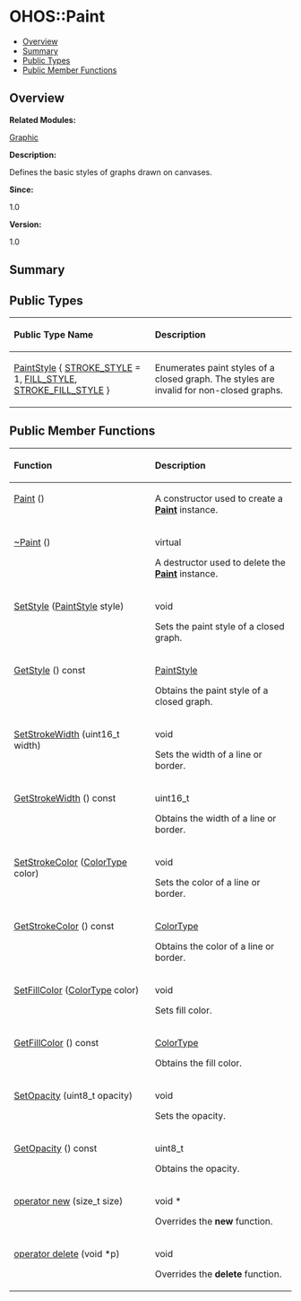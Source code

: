 # OHOS::Paint<a name="EN-US_TOPIC_0000001055078161"></a>

-   [Overview](#section1608281812165634)
-   [Summary](#section757770120165634)
-   [Public Types](#pub-types)
-   [Public Member Functions](#pub-methods)

## **Overview**<a name="section1608281812165634"></a>

**Related Modules:**

[Graphic](graphic.md)

**Description:**

Defines the basic styles of graphs drawn on canvases. 

**Since:**

1.0

**Version:**

1.0

## **Summary**<a name="section757770120165634"></a>

## Public Types<a name="pub-types"></a>

<a name="table1392231340165634"></a>
<table><thead align="left"><tr id="row215063919165634"><th class="cellrowborder" valign="top" width="50%" id="mcps1.1.3.1.1"><p id="p1653489585165634"><a name="p1653489585165634"></a><a name="p1653489585165634"></a>Public Type Name</p>
</th>
<th class="cellrowborder" valign="top" width="50%" id="mcps1.1.3.1.2"><p id="p895801104165634"><a name="p895801104165634"></a><a name="p895801104165634"></a>Description</p>
</th>
</tr>
</thead>
<tbody><tr id="row1893458424165634"><td class="cellrowborder" valign="top" width="50%" headers="mcps1.1.3.1.1 "><p id="p1698399417165634"><a name="p1698399417165634"></a><a name="p1698399417165634"></a><a href="graphic.md#ga548320a469b7862fa416af062cad5d7a">PaintStyle</a> { <a href="graphic.md#gga548320a469b7862fa416af062cad5d7aa16a9f85a0cca54cb2e20bb58a6a41a41">STROKE_STYLE</a> = 1, <a href="graphic.md#gga548320a469b7862fa416af062cad5d7aa706e9d250b4f9ef43008dcd61eb67bb6">FILL_STYLE</a>, <a href="graphic.md#gga548320a469b7862fa416af062cad5d7aa30415cae54bf38e3275e847b5ab3ef1c">STROKE_FILL_STYLE</a> }</p>
</td>
<td class="cellrowborder" valign="top" width="50%" headers="mcps1.1.3.1.2 "><p id="p533466512165634"><a name="p533466512165634"></a><a name="p533466512165634"></a>Enumerates paint styles of a closed graph. The styles are invalid for non-closed graphs. </p>
</td>
</tr>
</tbody>
</table>

## Public Member Functions<a name="pub-methods"></a>

<a name="table339654757165634"></a>
<table><thead align="left"><tr id="row1759182154165634"><th class="cellrowborder" valign="top" width="50%" id="mcps1.1.3.1.1"><p id="p239183635165634"><a name="p239183635165634"></a><a name="p239183635165634"></a>Function</p>
</th>
<th class="cellrowborder" valign="top" width="50%" id="mcps1.1.3.1.2"><p id="p56459936165634"><a name="p56459936165634"></a><a name="p56459936165634"></a>Description</p>
</th>
</tr>
</thead>
<tbody><tr id="row1131110127165634"><td class="cellrowborder" valign="top" width="50%" headers="mcps1.1.3.1.1 "><p id="p309523746165634"><a name="p309523746165634"></a><a name="p309523746165634"></a><a href="graphic.md#ga68ecc0cb6bc379284fd1fbaebb8dcfcd">Paint</a> ()</p>
</td>
<td class="cellrowborder" valign="top" width="50%" headers="mcps1.1.3.1.2 "><p id="p1236119737165634"><a name="p1236119737165634"></a><a name="p1236119737165634"></a> </p>
<p id="p146184701165634"><a name="p146184701165634"></a><a name="p146184701165634"></a>A constructor used to create a <strong id="b1005580353165634"><a name="b1005580353165634"></a><a name="b1005580353165634"></a><a href="ohos-paint.md">Paint</a></strong> instance. </p>
</td>
</tr>
<tr id="row106794390165634"><td class="cellrowborder" valign="top" width="50%" headers="mcps1.1.3.1.1 "><p id="p305453845165634"><a name="p305453845165634"></a><a name="p305453845165634"></a><a href="graphic.md#ga53f5ef8053f9e468a2fcf6c81449d16d">~Paint</a> ()</p>
</td>
<td class="cellrowborder" valign="top" width="50%" headers="mcps1.1.3.1.2 "><p id="p1492284052165634"><a name="p1492284052165634"></a><a name="p1492284052165634"></a>virtual </p>
<p id="p1055142511165634"><a name="p1055142511165634"></a><a name="p1055142511165634"></a>A destructor used to delete the <strong id="b739039538165634"><a name="b739039538165634"></a><a name="b739039538165634"></a><a href="ohos-paint.md">Paint</a></strong> instance. </p>
</td>
</tr>
<tr id="row455024755165634"><td class="cellrowborder" valign="top" width="50%" headers="mcps1.1.3.1.1 "><p id="p1172485942165634"><a name="p1172485942165634"></a><a name="p1172485942165634"></a><a href="graphic.md#gab93dc15f466a656150e62d7620d34333">SetStyle</a> (<a href="graphic.md#ga548320a469b7862fa416af062cad5d7a">PaintStyle</a> style)</p>
</td>
<td class="cellrowborder" valign="top" width="50%" headers="mcps1.1.3.1.2 "><p id="p444014318165634"><a name="p444014318165634"></a><a name="p444014318165634"></a>void </p>
<p id="p169833901165634"><a name="p169833901165634"></a><a name="p169833901165634"></a>Sets the paint style of a closed graph. </p>
</td>
</tr>
<tr id="row836922792165634"><td class="cellrowborder" valign="top" width="50%" headers="mcps1.1.3.1.1 "><p id="p1034015968165634"><a name="p1034015968165634"></a><a name="p1034015968165634"></a><a href="graphic.md#ga18429dcf1a0dfbe0bf3e5718efa65128">GetStyle</a> () const</p>
</td>
<td class="cellrowborder" valign="top" width="50%" headers="mcps1.1.3.1.2 "><p id="p783913196165634"><a name="p783913196165634"></a><a name="p783913196165634"></a><a href="graphic.md#ga548320a469b7862fa416af062cad5d7a">PaintStyle</a> </p>
<p id="p1411499676165634"><a name="p1411499676165634"></a><a name="p1411499676165634"></a>Obtains the paint style of a closed graph. </p>
</td>
</tr>
<tr id="row742250383165634"><td class="cellrowborder" valign="top" width="50%" headers="mcps1.1.3.1.1 "><p id="p673384006165634"><a name="p673384006165634"></a><a name="p673384006165634"></a><a href="graphic.md#gad56b6b014e1d061ba93ba8e6c135b90a">SetStrokeWidth</a> (uint16_t width)</p>
</td>
<td class="cellrowborder" valign="top" width="50%" headers="mcps1.1.3.1.2 "><p id="p129865907165634"><a name="p129865907165634"></a><a name="p129865907165634"></a>void </p>
<p id="p7888841165634"><a name="p7888841165634"></a><a name="p7888841165634"></a>Sets the width of a line or border. </p>
</td>
</tr>
<tr id="row1510225373165634"><td class="cellrowborder" valign="top" width="50%" headers="mcps1.1.3.1.1 "><p id="p757381944165634"><a name="p757381944165634"></a><a name="p757381944165634"></a><a href="graphic.md#gaf8420a460f4a21c9208674e07893c3f0">GetStrokeWidth</a> () const</p>
</td>
<td class="cellrowborder" valign="top" width="50%" headers="mcps1.1.3.1.2 "><p id="p258287946165634"><a name="p258287946165634"></a><a name="p258287946165634"></a>uint16_t </p>
<p id="p1420446072165634"><a name="p1420446072165634"></a><a name="p1420446072165634"></a>Obtains the width of a line or border. </p>
</td>
</tr>
<tr id="row1226207493165634"><td class="cellrowborder" valign="top" width="50%" headers="mcps1.1.3.1.1 "><p id="p2057775513165634"><a name="p2057775513165634"></a><a name="p2057775513165634"></a><a href="graphic.md#gaff7464c7456b1e7caf9464ff61ab2527">SetStrokeColor</a> (<a href="ohos-color32.md">ColorType</a> color)</p>
</td>
<td class="cellrowborder" valign="top" width="50%" headers="mcps1.1.3.1.2 "><p id="p1946395163165634"><a name="p1946395163165634"></a><a name="p1946395163165634"></a>void </p>
<p id="p232952289165634"><a name="p232952289165634"></a><a name="p232952289165634"></a>Sets the color of a line or border. </p>
</td>
</tr>
<tr id="row2124904165165634"><td class="cellrowborder" valign="top" width="50%" headers="mcps1.1.3.1.1 "><p id="p1921028960165634"><a name="p1921028960165634"></a><a name="p1921028960165634"></a><a href="graphic.md#gaf9dba05cf9c9f91853a523d961e76fb1">GetStrokeColor</a> () const</p>
</td>
<td class="cellrowborder" valign="top" width="50%" headers="mcps1.1.3.1.2 "><p id="p895862045165634"><a name="p895862045165634"></a><a name="p895862045165634"></a><a href="ohos-color32.md">ColorType</a> </p>
<p id="p414854768165634"><a name="p414854768165634"></a><a name="p414854768165634"></a>Obtains the color of a line or border. </p>
</td>
</tr>
<tr id="row124707771165634"><td class="cellrowborder" valign="top" width="50%" headers="mcps1.1.3.1.1 "><p id="p789722065165634"><a name="p789722065165634"></a><a name="p789722065165634"></a><a href="graphic.md#gab1b0e3a5e21ce2ec8454311ed31956ae">SetFillColor</a> (<a href="ohos-color32.md">ColorType</a> color)</p>
</td>
<td class="cellrowborder" valign="top" width="50%" headers="mcps1.1.3.1.2 "><p id="p495448979165634"><a name="p495448979165634"></a><a name="p495448979165634"></a>void </p>
<p id="p274743150165634"><a name="p274743150165634"></a><a name="p274743150165634"></a>Sets fill color. </p>
</td>
</tr>
<tr id="row1960935735165634"><td class="cellrowborder" valign="top" width="50%" headers="mcps1.1.3.1.1 "><p id="p1325062622165634"><a name="p1325062622165634"></a><a name="p1325062622165634"></a><a href="graphic.md#gadc1b88c39670f103e0c84a089e2178cf">GetFillColor</a> () const</p>
</td>
<td class="cellrowborder" valign="top" width="50%" headers="mcps1.1.3.1.2 "><p id="p1744489354165634"><a name="p1744489354165634"></a><a name="p1744489354165634"></a><a href="ohos-color32.md">ColorType</a> </p>
<p id="p1462064907165634"><a name="p1462064907165634"></a><a name="p1462064907165634"></a>Obtains the fill color. </p>
</td>
</tr>
<tr id="row972701281165634"><td class="cellrowborder" valign="top" width="50%" headers="mcps1.1.3.1.1 "><p id="p837529617165634"><a name="p837529617165634"></a><a name="p837529617165634"></a><a href="graphic.md#gacd329fb89bbf6f0e3fd4f9a61f4ce60f">SetOpacity</a> (uint8_t opacity)</p>
</td>
<td class="cellrowborder" valign="top" width="50%" headers="mcps1.1.3.1.2 "><p id="p2064756805165634"><a name="p2064756805165634"></a><a name="p2064756805165634"></a>void </p>
<p id="p2080511134165634"><a name="p2080511134165634"></a><a name="p2080511134165634"></a>Sets the opacity. </p>
</td>
</tr>
<tr id="row183741147165634"><td class="cellrowborder" valign="top" width="50%" headers="mcps1.1.3.1.1 "><p id="p49471964165634"><a name="p49471964165634"></a><a name="p49471964165634"></a><a href="graphic.md#ga3a47fccd734ec0e79af89bedacdd4357">GetOpacity</a> () const</p>
</td>
<td class="cellrowborder" valign="top" width="50%" headers="mcps1.1.3.1.2 "><p id="p1708402357165634"><a name="p1708402357165634"></a><a name="p1708402357165634"></a>uint8_t </p>
<p id="p1227802135165634"><a name="p1227802135165634"></a><a name="p1227802135165634"></a>Obtains the opacity. </p>
</td>
</tr>
<tr id="row2099790498165634"><td class="cellrowborder" valign="top" width="50%" headers="mcps1.1.3.1.1 "><p id="p454398146165634"><a name="p454398146165634"></a><a name="p454398146165634"></a><a href="graphic.md#ga4854963aa969ee20a6cd174a70f5cd23">operator new</a> (size_t size)</p>
</td>
<td class="cellrowborder" valign="top" width="50%" headers="mcps1.1.3.1.2 "><p id="p1713238582165634"><a name="p1713238582165634"></a><a name="p1713238582165634"></a>void * </p>
<p id="p1426152390165634"><a name="p1426152390165634"></a><a name="p1426152390165634"></a>Overrides the <strong id="b1919687634165634"><a name="b1919687634165634"></a><a name="b1919687634165634"></a>new</strong> function. </p>
</td>
</tr>
<tr id="row1208709897165634"><td class="cellrowborder" valign="top" width="50%" headers="mcps1.1.3.1.1 "><p id="p1997522960165634"><a name="p1997522960165634"></a><a name="p1997522960165634"></a><a href="graphic.md#gadf1997a0f56ac2b220e7f0f8e8e0a6ef">operator delete</a> (void *p)</p>
</td>
<td class="cellrowborder" valign="top" width="50%" headers="mcps1.1.3.1.2 "><p id="p713686577165634"><a name="p713686577165634"></a><a name="p713686577165634"></a>void </p>
<p id="p561272006165634"><a name="p561272006165634"></a><a name="p561272006165634"></a>Overrides the <strong id="b1344123947165634"><a name="b1344123947165634"></a><a name="b1344123947165634"></a>delete</strong> function. </p>
</td>
</tr>
</tbody>
</table>

